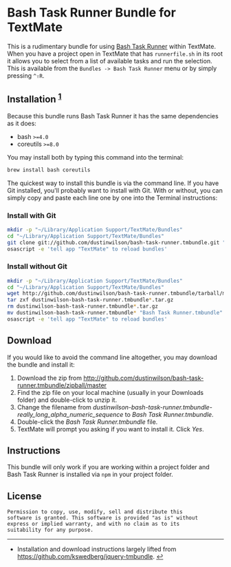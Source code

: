 [a]: https://github.com/stylemistake/bash-task-runner
[b]: https://github.com/kswedberg/jquery-tmbundle

# Bash Task Runner Bundle for TextMate #

This is a rudimentary bundle for using [Bash Task Runner][a] within TextMate. When you have a project open in TextMate that has `runnerfile.sh` in its root it allows you to select from a list of available tasks and run the selection. This is available from the `Bundles -> Bash Task Runner` menu or by simply pressing `^⇧R`.

## Installation <sup id="a1">[1](#f1)</sup> ##

Because this bundle runs Bash Task Runner it has the same dependencies as it does:

* bash `>=4.0`
* coreutils `>=8.0`

You may install both by typing this command into the terminal:

```bash
brew install bash coreutils
```

The quickest way to install this bundle is via the command line. If you have Git installed, you'll probably want to install with Git. With or without, you can simply copy and paste each line one by one into the Terminal instructions:

### Install with Git ###

```bash
mkdir -p "~/Library/Application Support/TextMate/Bundles"
cd "~/Library/Application Support/TextMate/Bundles"
git clone git://github.com/dustinwilson/bash-task-runner.tmbundle.git "Bash Task Runner.tmbundle"
osascript -e 'tell app "TextMate" to reload bundles'
```

### Install without Git ###

```bash
mkdir -p "~/Library/Application Support/TextMate/Bundles"
cd "~/Library/Application Support/TextMate/Bundles"
wget http://github.com/dustinwilson/bash-task-runner.tmbundle/tarball/master
tar zxf dustinwilson-bash-task-runner.tmbundle*.tar.gz
rm dustinwilson-bash-task-runner.tmbundle*.tar.gz
mv dustinwilson-bash-task-runner.tmbundle* "Bash Task Runner.tmbundle"
osascript -e 'tell app "TextMate" to reload bundles'
```

## Download ##

If you would like to avoid the command line altogether, you may download the bundle and install it:

1. Download the zip from http://github.com/dustinwilson/bash-task-runner.tmbundle/zipball/master
2. Find the zip file on your local machine (usually in your Downloads folder) and double-click to unzip it.
3. Change the filename from _dustinwilson-bash-task-runner.tmbundle-really\_long\_alpha\_numeric\_sequence_ to _Bash Task Runner.tmbundle_.
4. Double-click the _Bash Task Runner.tmbundle_ file.
5. TextMate will prompt you asking if you want to install it. Click _Yes_.

## Instructions ##

This bundle will only work if you are working within a project folder and Bash Task Runner is installed via `npm` in your project folder.

## License ##

```
Permission to copy, use, modify, sell and distribute this
software is granted. This software is provided "as is" without
express or implied warranty, and with no claim as to its
suitability for any purpose.
```

***

<ul>
 <li id="f1">Installation and download instructions largely lifted from <a href="https://github.com/kswedberg/jquery-tmbundle">https://github.com/kswedberg/jquery-tmbundle</a>. <a href="#a1">&#8617;&#xFE0E;</a></li>
</ul>
